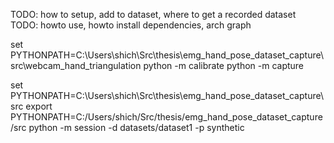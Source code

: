 TODO: how to setup, add to dataset, where to get a recorded dataset
TODO: howto use, howto install dependencies, arch graph

set PYTHONPATH=C:\Users\shich\Src\thesis\emg_hand_pose_dataset_capture\src\webcam_hand_triangulation
python -m calibrate
python -m capture

set PYTHONPATH=C:\Users\shich\Src\thesis\emg_hand_pose_dataset_capture\src
export PYTHONPATH=C:/Users/shich/Src/thesis/emg_hand_pose_dataset_capture/src
python -m session -d datasets/dataset1 -p synthetic